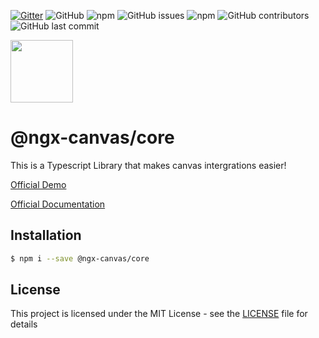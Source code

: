 [![Gitter](https://badges.gitter.im/ngx-canvas/core.svg)](https://gitter.im/ngx-canvas/core?utm_source=badge&utm_medium=badge&utm_campaign=pr-badge)
![GitHub](https://img.shields.io/github/license/ngx-canvas/sdk)
![npm](https://img.shields.io/npm/dm/@ngx-canvas/core)
![GitHub issues](https://img.shields.io/github/issues-raw/ngx-canvas/sdk)
![npm](https://img.shields.io/npm/v/@ngx-canvas/core)
![GitHub contributors](https://img.shields.io/github/contributors/ngx-canvas/sdk)
![GitHub last commit](https://img.shields.io/github/last-commit/ngx-canvas/sdk)

<img src='https://ngx-canvas.github.io/sdk/assets/icons/icon-512x512.png' width='100'>

# @ngx-canvas/core

This is a Typescript Library that makes canvas intergrations easier!

[Official Demo](https://ngx-canvas.github.io/demo)

[Official Documentation](https://ngx-canvas.github.io/docs/core)

## Installation

```sh
$ npm i --save @ngx-canvas/core
```

## License

This project is licensed under the MIT License - see the [LICENSE](LICENSE.md) file for details